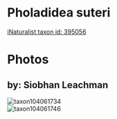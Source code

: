 
Pholadidea suteri
=================
  
[iNaturalist taxon id: 395056](https://www.inaturalist.org/taxa/395056)
# Photos

## by: Siobhan Leachman
  
![taxon104061734](https://inaturalist-open-data.s3.amazonaws.com/photos/111531837/medium.jpeg)  
![taxon104061746](https://inaturalist-open-data.s3.amazonaws.com/photos/111531850/medium.jpeg)